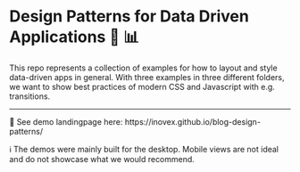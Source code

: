 # Design Patterns for Data Driven Applications 🎨 📊

This repo represents a collection of examples for how to layout and style data-driven apps in general.
With three examples in three different folders, we want to show best practices of modern CSS and Javascript with e.g. transitions.


<hr />
👀 See demo landingpage here: https://inovex.github.io/blog-design-patterns/

ℹ️ The demos were mainly built for the desktop. Mobile views are not ideal and do not showcase what we would recommend.
